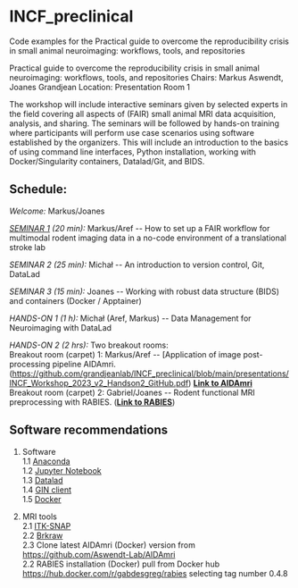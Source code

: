 # INCF_preclinical
Code examples for the Practical guide to overcome the reproducibility crisis in small animal neuroimaging: workflows, tools, and repositories

Practical guide to overcome the reproducibility crisis in small animal neuroimaging: workflows, tools, and repositories
Chairs: Markus Aswendt, Joanes Grandjean
Location: Presentation Room 1

The workshop will include interactive seminars given by selected experts in the field covering all aspects of (FAIR) small animal MRI data acquisition, analysis, and sharing. The seminars will be followed by hands-on training where participants will perform use case scenarios using software established by the organizers. This will include an introduction to the basics of using command line interfaces, Python installation, working with Docker/Singularity containers, Datalad/Git, and BIDS.

## **Schedule:**   
*Welcome:* Markus/Joanes

*[SEMINAR 1](https://github.com/grandjeanlab/INCF_preclinical/blob/main/presentations/INCF_Workshop_2023_v2_Seminar1_GitHub.pdf) (20 min):*  Markus/Aref -- How to set up a FAIR workflow for multimodal rodent imaging data in a no-code environment of a translational stroke lab

*SEMINAR 2 (25 min):*  Michał -- An introduction to version control, Git, DataLad  

*SEMINAR 3 (15 min):* Joanes -- Working with robust data structure (BIDS) and containers (Docker / Apptainer)  

*HANDS-ON 1 (1 h):* Michał (Aref, Markus) -- Data Management for Neuroimaging with DataLad   
 
*HANDS-ON 2 (2 hrs):* Two breakout rooms:    
Breakout room (carpet) 1: Markus/Aref -- [Application of image post-processing pipeline AIDAmri.(https://github.com/grandjeanlab/INCF_preclinical/blob/main/presentations/INCF_Workshop_2023_v2_Handson2_GitHub.pdf) 
[**Link to AIDAmri**](https://github.com/Aswendt-Lab/AIDAmri/tree/workshop)   
Breakout room (carpet) 2: Gabriel/Joanes -- Rodent functional MRI preprocessing with RABIES. ([**Link to RABIES**](https://github.com/CoBrALab/RABIES))

## **Software recommendations**
1. Software   
1.1 [Anaconda](https://www.anaconda.com/download)   
1.2 [Jupyter Notebook](https://jupyter.org/install)     
1.3 [Datalad](https://handbook.datalad.org/en/latest/intro/installation.html)    
1.4 [GIN client](https://gin.g-node.org/G-Node/Info/wiki/GIN+CLI+Setup)   
1.5 [Docker](https://docs.docker.com/get-docker/)   

2. MRI tools   
2.1 [ITK-SNAP](http://www.itksnap.org/pmwiki/pmwiki.php)   
2.2 [Brkraw](https://brkraw.github.io/docs/gs_inst.html)   
2.3 Clone latest AIDAmri (Docker) version from https://github.com/Aswendt-Lab/AIDAmri   
2.2 RABIES installation (Docker) pull from Docker hub 
https://hub.docker.com/r/gabdesgreg/rabies selecting tag number 0.4.8

